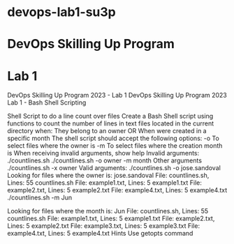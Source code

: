 # devops-lab1-su3p

# DevOps Skilling Up Program
# Lab 1

DevOps Skilling Up Program 2023 - Lab 1
DevOps Skilling Up Program 2023
Lab 1 - Bash Shell Scripting

Shell Script to do a line count over files
Create a Bash Shell script using functions to count the number of lines in text files located in the current directory when:
They belong to an owner OR
When were created in a specific month
The shell script should accept the following options:
-o <owner>
To select files where the owner is <owner>
-m <month>
To select files where the creation month is <month>
When receiving invalid arguments, show help
Invalid arguments:
./countlines.sh
./countlines.sh -o owner -m month
Other arguments
./countlines.sh -x owner
Valid arguments:
./countlines.sh -o jose.sandoval
Looking for files where the owner is: jose.sandoval
File: countlines.sh, Lines:       55 countlines.sh
File: example1.txt, Lines:        5 example1.txt
File: example2.txt, Lines:        5 example2.txt
File: example4.txt, Lines:        5 example4.txt
./countlines.sh -m Jun

Looking for files where the month is: Jun
File: countlines.sh, Lines:       55 countlines.sh
File: example1.txt, Lines:        5 example1.txt
File: example2.txt, Lines:        5 example2.txt
File: example3.txt, Lines:        5 example3.txt
File: example4.txt, Lines:        5 example4.txt
Hints
Use getopts command
